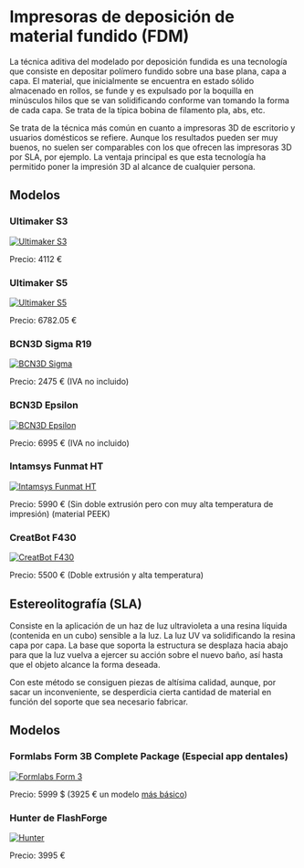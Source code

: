 

# Impresoras de deposición de material fundido (FDM)

La técnica aditiva del modelado por deposición fundida es una tecnología que consiste en depositar polímero fundido sobre una base plana, capa a capa. El material, que inicialmente se encuentra en estado sólido almacenado en rollos, se funde y es expulsado por la boquilla en minúsculos hilos que se van solidificando conforme van tomando la forma de cada capa. Se trata de la típica bobina de  filamento pla, abs, etc.

Se trata de la técnica más común en cuanto a impresoras 3D de escritorio y usuarios domésticos se refiere. Aunque los resultados pueden ser muy buenos, no suelen ser comparables con los que ofrecen las impresoras 3D por SLA, por ejemplo. La ventaja principal es que esta tecnología ha permitido poner la impresión 3D al alcance de cualquier persona.


## Modelos

### Ultimaker S3

[![Ultimaker S3](https://eltucan.es/1924-large_default/ultimaker-s3.jpg)](https://ultimaker.com/es/3d-printers/ultimaker-s3)

Precio: 4112 €

### Ultimaker S5

[![Ultimaker S5](https://www.impresoras3d.com/wp-content/uploads/2018/04/The-new-Ultimaker-S5-3D-printer.-Photo-via-Ultimaker..jpg)](https://ultimaker.com/es/3d-printers/ultimaker-s5)

Precio: 6782.05 €

### BCN3D Sigma R19

[![BCN3D Sigma](https://www.bcn3d.com/wp-content/uploads/2019/09/02_00_BCN3D_Sigma_R19_3D_Printer.jpg)](https://www.bcn3d.com/bcn3d-sigma-r19/)

Precio: 2475 € (IVA no incluido)

### BCN3D Epsilon

[![BCN3D Epsilon](https://www.bcn3d.com/wp-content/uploads/2019/11/bcn3d-epsilon-3d-printer_crop.jpg)](https://www.bcn3d.com/bcn3d-epsilon/)

Precio: 6995 € (IVA no incluido)

### Intamsys Funmat HT

[![Intamsys Funmat HT](https://cdn03.plentymarkets.com/ioseuwg7moqp/item/images/23464/middle/FUNMAT-HT-FUNMAT-HT-23464_1.png)](https://www.3dprima.com/3d-printers/intamsys-funmat-ht/a-23464/?belboon=03add90956b9050dc1005a88,4975130,)

Precio: 5990 € (Sin doble extrusión pero con muy alta temperatura de impresión) (material PEEK)

### CreatBot F430

[![CreatBot F430](https://cdn.shopify.com/s/files/1/0048/6237/8054/products/3d-printer-creatbot-f430-3d-printer-1_1800x1800.jpg?v=1553643148)](https://www.creatbot.com/en/creatbot-f430.html?gclid=CjwKCAiA44LzBRB-EiwA-jJipLMXEr9Axsb-T1KaeQNHc3R4JGZx15QwZNzleFh06XTRv-aU5jrcOhoCC3UQAvD_BwE)

Precio: 5500 € (Doble extrusión y alta temperatura)

## Estereolitografía (SLA)


Consiste en la aplicación de un haz de luz ultravioleta a una resina líquida (contenida en un cubo) sensible a la luz. La luz UV va solidificando la resina capa por capa. La base que soporta la estructura se desplaza hacia abajo para que la luz vuelva a ejercer su acción sobre el nuevo baño, así  hasta que el objeto alcance la forma deseada.

Con este método se consiguen piezas de altísima calidad, aunque, por sacar un inconveniente, se desperdicia cierta cantidad de material en función del soporte que sea necesario fabricar.


## Modelos

### Formlabs Form 3B Complete Package (Especial app dentales)

[![Formlabs Form 3](https://www.impresoras3d.com/wp-content/uploads/2019/09/Formlabs-Form-3.jpg)](https://dental.formlabs.com/store/form-3b/)

Precio: 5999 $ (3925 € un modelo [más básico](https://www.igo3d.com/formlabs-form-3-fls-drucker))

### Hunter de FlashForge

[![Hunter](https://www.flashforge-eu.com/image/cache/catalog/product/flashforge/hunter/flashforge-hunter-02-1280x720.jpg)](https://www.flashforge-eu.com/flashforge-3d-printers/flashforge-hunter)

Precio: 3995 €
